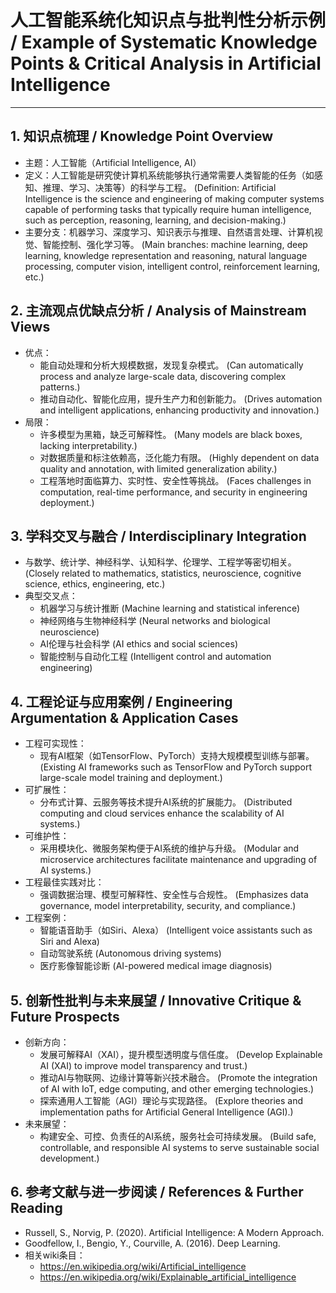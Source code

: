 # 人工智能系统化知识点与批判性分析示例 / Example of Systematic Knowledge Points & Critical Analysis in Artificial Intelligence

---

## 1. 知识点梳理 / Knowledge Point Overview

- 主题：人工智能（Artificial Intelligence, AI）
- 定义：人工智能是研究使计算机系统能够执行通常需要人类智能的任务（如感知、推理、学习、决策等）的科学与工程。
  (Definition: Artificial Intelligence is the science and engineering of making computer systems capable of performing tasks that typically require human intelligence, such as perception, reasoning, learning, and decision-making.)
- 主要分支：机器学习、深度学习、知识表示与推理、自然语言处理、计算机视觉、智能控制、强化学习等。
  (Main branches: machine learning, deep learning, knowledge representation and reasoning, natural language processing, computer vision, intelligent control, reinforcement learning, etc.)

## 2. 主流观点优缺点分析 / Analysis of Mainstream Views

- 优点：
  - 能自动处理和分析大规模数据，发现复杂模式。
    (Can automatically process and analyze large-scale data, discovering complex patterns.)
  - 推动自动化、智能化应用，提升生产力和创新能力。
    (Drives automation and intelligent applications, enhancing productivity and innovation.)
- 局限：
  - 许多模型为黑箱，缺乏可解释性。
    (Many models are black boxes, lacking interpretability.)
  - 对数据质量和标注依赖高，泛化能力有限。
    (Highly dependent on data quality and annotation, with limited generalization ability.)
  - 工程落地时面临算力、实时性、安全性等挑战。
    (Faces challenges in computation, real-time performance, and security in engineering deployment.)

## 3. 学科交叉与融合 / Interdisciplinary Integration

- 与数学、统计学、神经科学、认知科学、伦理学、工程学等密切相关。
  (Closely related to mathematics, statistics, neuroscience, cognitive science, ethics, engineering, etc.)
- 典型交叉点：
  - 机器学习与统计推断
    (Machine learning and statistical inference)
  - 神经网络与生物神经科学
    (Neural networks and biological neuroscience)
  - AI伦理与社会科学
    (AI ethics and social sciences)
  - 智能控制与自动化工程
    (Intelligent control and automation engineering)

## 4. 工程论证与应用案例 / Engineering Argumentation & Application Cases

- 工程可实现性：
  - 现有AI框架（如TensorFlow、PyTorch）支持大规模模型训练与部署。
    (Existing AI frameworks such as TensorFlow and PyTorch support large-scale model training and deployment.)
- 可扩展性：
  - 分布式计算、云服务等技术提升AI系统的扩展能力。
    (Distributed computing and cloud services enhance the scalability of AI systems.)
- 可维护性：
  - 采用模块化、微服务架构便于AI系统的维护与升级。
    (Modular and microservice architectures facilitate maintenance and upgrading of AI systems.)
- 工程最佳实践对比：
  - 强调数据治理、模型可解释性、安全性与合规性。
    (Emphasizes data governance, model interpretability, security, and compliance.)
- 工程案例：
  - 智能语音助手（如Siri、Alexa）
    (Intelligent voice assistants such as Siri and Alexa)
  - 自动驾驶系统
    (Autonomous driving systems)
  - 医疗影像智能诊断
    (AI-powered medical image diagnosis)

## 5. 创新性批判与未来展望 / Innovative Critique & Future Prospects

- 创新方向：
  - 发展可解释AI（XAI），提升模型透明度与信任度。
    (Develop Explainable AI (XAI) to improve model transparency and trust.)
  - 推动AI与物联网、边缘计算等新兴技术融合。
    (Promote the integration of AI with IoT, edge computing, and other emerging technologies.)
  - 探索通用人工智能（AGI）理论与实现路径。
    (Explore theories and implementation paths for Artificial General Intelligence (AGI).)
- 未来展望：
  - 构建安全、可控、负责任的AI系统，服务社会可持续发展。
    (Build safe, controllable, and responsible AI systems to serve sustainable social development.)

## 6. 参考文献与进一步阅读 / References & Further Reading

- Russell, S., Norvig, P. (2020). Artificial Intelligence: A Modern Approach.
- Goodfellow, I., Bengio, Y., Courville, A. (2016). Deep Learning.
- 相关wiki条目：
  - <https://en.wikipedia.org/wiki/Artificial_intelligence>
  - <https://en.wikipedia.org/wiki/Explainable_artificial_intelligence>

